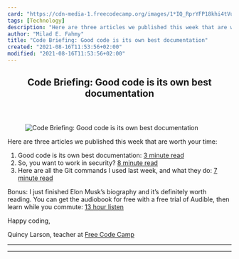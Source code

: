 ```yaml
---
card: "https://cdn-media-1.freecodecamp.org/images/1*IQ_RprYFP18khi4tVu5MAQ.jpeg"
tags: [Technology]
description: "Here are three articles we published this week that are worth"
author: "Milad E. Fahmy"
title: "Code Briefing: Good code is its own best documentation"
created: "2021-08-16T11:53:56+02:00"
modified: "2021-08-16T11:53:56+02:00"
---
```

<div class="site-wrapper">
<main id="site-main" class="site-main outer">
<div class="inner">
<article class="post-full post tag-technology tag-design tag-programming tag-startup tag-tech ">
<header class="post-full-header">
<h1 class="post-full-title">Code Briefing: Good code is its own best documentation</h1>
</header>
<figure class="post-full-image">
<picture>
<source media="(max-width: 700px)" sizes="1px" srcset="data:image/gif;base64,R0lGODlhAQABAIAAAAAAAP///yH5BAEAAAAALAAAAAABAAEAAAIBRAA7 1w">
<source media="(min-width: 701px)" sizes="(max-width: 800px) 400px,
(max-width: 1170px) 700px,
1400px" srcset="https://cdn-media-1.freecodecamp.org/images/1*IQ_RprYFP18khi4tVu5MAQ.jpeg 300w,
https://cdn-media-1.freecodecamp.org/images/1*IQ_RprYFP18khi4tVu5MAQ.jpeg 600w,
https://cdn-media-1.freecodecamp.org/images/1*IQ_RprYFP18khi4tVu5MAQ.jpeg 1000w,
https://cdn-media-1.freecodecamp.org/images/1*IQ_RprYFP18khi4tVu5MAQ.jpeg 2000w">
<img onerror="this.style.display='none'" src="https://cdn-media-1.freecodecamp.org/images/1*IQ_RprYFP18khi4tVu5MAQ.jpeg" alt="Code Briefing: Good code is its own best documentation">
</picture>
</figure>
<section class="post-full-content">
<div class="post-content">
<p>Here are three articles we published this week that are worth your time:</p><ol><li>Good code is its own best documentation: <a href="http://bit.ly/2avxmF6" rel="noopener">3 minute read</a></li><li>So, you want to work in security? <a href="http://bit.ly/2aWYCsI" rel="noopener">8 minute read</a></li><li>Here are all the Git commands I used last week, and what they do: <a href="http://bit.ly/2aHr46O" rel="noopener">7 minute read</a></li></ol><p>Bonus: I just finished Elon Musk’s biography and it’s definitely worth reading. You can get the audiobook for free with a free trial of Audible, then learn while you commute: <a href="http://amzn.to/2aAvfvM" rel="noopener">13 hour listen</a></p><p>Happy coding,</p><p>Quincy Larson, teacher at <a href="https://www.freecodecamp.com" rel="noopener">Free Code Camp</a></p>
</div>
<hr>
<hr>
</section>
</article>
</div>
</main>
</div>
<!-- Google Tag Manager (noscript) -->
<!-- End Google Tag Manager (noscript) -->
